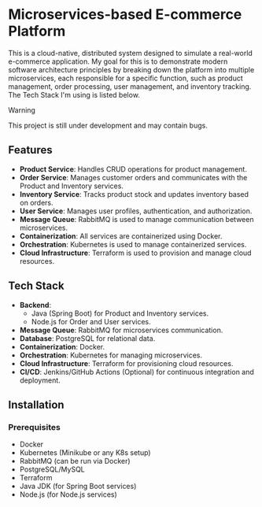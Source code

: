 # Microservices-based E-commerce Platform

This is a cloud-native, distributed system designed to simulate a real-world e-commerce application. My goal for this is to demonstrate modern software architecture principles by breaking down the platform into multiple microservices, each responsible for a specific function, such as product management, order processing, user management, and inventory tracking. The Tech Stack I'm using is listed below. 

> [!WARNING] 
> This project is still under development and may contain bugs.


## Features
- **Product Service**: Handles CRUD operations for product management.
- **Order Service**: Manages customer orders and communicates with the Product and Inventory services.
- **Inventory Service**: Tracks product stock and updates inventory based on orders.
- **User Service**: Manages user profiles, authentication, and authorization.
- **Message Queue**: RabbitMQ is used to manage communication between microservices.
- **Containerization**: All services are containerized using Docker.
- **Orchestration**: Kubernetes is used to manage containerized services.
- **Cloud Infrastructure**: Terraform is used to provision and manage cloud resources.

## Tech Stack
- **Backend**: 
  - Java (Spring Boot) for Product and Inventory services.
  - Node.js for Order and User services.
- **Message Queue**: RabbitMQ for microservices communication.
- **Database**: PostgreSQL for relational data.
- **Containerization**: Docker.
- **Orchestration**: Kubernetes for managing microservices.
- **Cloud Infrastructure**: Terraform for provisioning cloud resources.
- **CI/CD**: Jenkins/GitHub Actions (Optional) for continuous integration and deployment.

## Installation

### Prerequisites
- Docker
- Kubernetes (Minikube or any K8s setup)
- RabbitMQ (can be run via Docker)
- PostgreSQL/MySQL
- Terraform
- Java JDK (for Spring Boot services)
- Node.js (for Node.js services)


